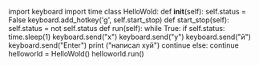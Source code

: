 import keyboard
import time
class HelloWold:
    def __init__(self):
       self.status = False
       keyboard.add_hotkey('g', self.start_stop)
    def start_stop(self):
        self.status = not self.status
    def run(self):
        while True:
            if self.status:
                time.sleep(1)
                keyboard.send("х")
                keyboard.send("у")
                keyboard.send("й")
                keyboard.send("Enter")
                print ("написал хуй")
                continue
            else:
                continue
helloworld = HelloWold()
helloworld.run()
